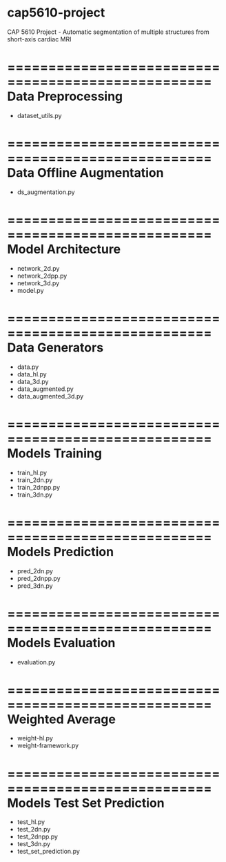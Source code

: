 # cap5610-project
CAP 5610 Project - Automatic segmentation of multiple structures from short-axis cardiac MRI

===================================================
 Data Preprocessing
===================================================
 - dataset_utils.py
 
===================================================
 Data Offline Augmentation
===================================================
 - ds_augmentation.py
  
===================================================
 Model Architecture
===================================================
 - network_2d.py
 - network_2dpp.py
 - network_3d.py
 - model.py
 
===================================================
 Data Generators
===================================================
 - data.py
 - data_hl.py
 - data_3d.py
 - data_augmented.py
 - data_augmented_3d.py
 
===================================================
 Models Training
===================================================
 - train_hl.py
 - train_2dn.py
 - train_2dnpp.py
 - train_3dn.py
 
===================================================
 Models Prediction
===================================================
 - pred_2dn.py
 - pred_2dnpp.py
 - pred_3dn.py
 
===================================================
 Models Evaluation
===================================================
 - evaluation.py
 
===================================================
 Weighted Average
===================================================
 - weight-hl.py
 - weight-framework.py
 
===================================================
 Models Test Set Prediction
===================================================
 - test_hl.py
 - test_2dn.py
 - test_2dnpp.py
 - test_3dn.py
 - test_set_prediction.py
